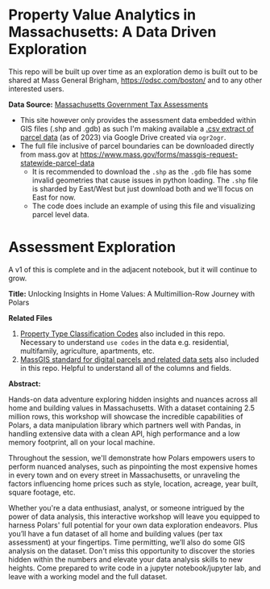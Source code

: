 # Property Value Analytics in Massachusetts: A Data Driven Exploration

This repo will be built up over time as an exploration demo is built out to be shared at Mass General Brigham, https://odsc.com/boston/ and to any other interested users.

**Data Source:** [Massachusetts Government Tax Assessments](https://www.mass.gov/info-details/massgis-data-property-tax-parcels)
 * This site however only provides the assessment data embedded within GIS files (.shp and .gdb) as such I'm making available a [.csv extract of parcel data](https://drive.google.com/file/d/1h8sZ3U2nmurJ5BxfngAdhQfb0U13ladB/view?usp=drive_link) (as of 2023) via Google Drive created via `ogr2ogr`.
 * The full file inclusive of parcel boundaries can be downloaded directly from mass.gov at https://www.mass.gov/forms/massgis-request-statewide-parcel-data
   * It is recommended to download the `.shp` as the `.gdb` file has some invalid geometries that cause issues in python loading.  The `.shp` file is sharded by East/West but just download both and we'll focus on East for now.
   * The code does include an example of using this file and visualizing parcel level data.

# Assessment Exploration

A v1 of this is complete and in the adjacent notebook, but it will continue to grow.

**Title:** Unlocking Insights in Home Values: A Multimillion-Row Journey with Polars

**Related Files**

1. [Property Type Classification Codes](https://www.mass.gov/files/documents/2016/08/wr/classificationcodebook.pdf) also included in this repo.  Necessary to understand `use codes` in the data e.g. residential, multifamily, agriculture, apartments, etc.
2. [MassGIS standard for digital parcels and related data sets](https://www.mass.gov/info-details/massgis-standard-for-digital-parcels-and-related-data-sets) also included in this repo.  Helpful to understand all of the columns and fields.

**Abstract:**

Hands-on data adventure exploring hidden insights and nuances across all home and building values in Massachusetts. With a dataset containing 2.5 million rows, this workshop will showcase the incredible capabilities of  Polars, a data manipulation library which partners well with Pandas, in handling extensive data with a clean API, high performance and a low memory footprint, all on your local machine.

Throughout the session, we'll demonstrate how Polars empowers users to perform nuanced analyses, such as pinpointing the most expensive homes in every town and on every street in Massachusetts, or unraveling the factors influencing home prices such as style, location, acreage, year built, square footage, etc.

Whether you're a data enthusiast, analyst, or someone intrigued by the power of data analysis, this interactive workshop will leave you equipped to harness Polars' full potential for your own data exploration endeavors.  Plus you’ll have a fun dataset of all home and building values (per tax assessment) at your fingertips. Time permitting, we’ll also do some GIS analysis on the dataset.  Don't miss this opportunity to discover the stories hidden within the numbers and elevate your data analysis skills to new heights.  Come prepared to write code in a jupyter notebook/jupyter lab, and leave with a working model and the full dataset.

